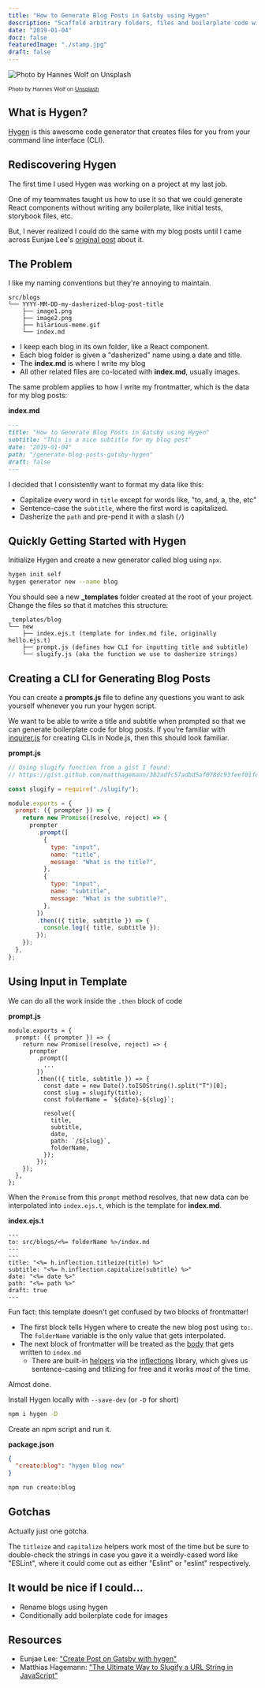 ```yaml
---
title: "How to Generate Blog Posts in Gatsby using Hygen"
description: "Scaffold arbitrary folders, files and boilerplate code with Hygen."
date: "2019-01-04"
docz: false
featuredImage: "./stamp.jpg"
draft: false
---
```


![Photo by Hannes Wolf on Unsplash](./stamp.jpg)

<small style="font-family: Karla, sans-serif;">Photo by Hannes Wolf on [Unsplash](https://unsplash.com/photos/n2ILm0aTCYo)</small>

## What is Hygen?

[Hygen](https://www.hygen.io/) is this awesome code generator that creates files for you from your command line interface (CLI).

## Rediscovering Hygen

The first time I used Hygen was working on a project at my last job.

One of my teammates taught us how to use it so that we could generate React components without writing any boilerplate, like initial tests, storybook files, etc.

But, I never realized I could do the same with my blog posts until I came across Eunjae Lee's [original post](https://eunjae.me/create-post-on-gatsby-with-hygen/) about it.

## The Problem

I like my naming conventions but they're annoying to maintain.

```
src/blogs
└── YYYY-MM-DD-my-dasherized-blog-post-title
    ├── image1.png
    ├── image2.png
    ├── hilarious-meme.gif
    └── index.md
```

- I keep each blog in its own folder, like a React component.
- Each blog folder is given a "dasherized" name using a date and title.
- The **index.md** is where I write my blog
- All other related files are co-located with **index.md**, usually images.

The same problem applies to how I write my frontmatter, which is the data for my blog posts:

**index.md**

```md
---
title: "How to Generate Blog Posts in Gatsby using Hygen"
subtitle: "This is a nice subtitle for my blog post"
date: "2019-01-04"
path: "/generate-blog-posts-gatsby-hygen"
draft: false
---
```

I decided that I consistently want to format my data like this:

- Capitalize every word in `title` except for words like, "to, and, a, the, etc"
- Sentence-case the `subtitle`, where the first word is capitalized.
- Dasherize the `path` and pre-pend it with a slash (`/`)

## Quickly Getting Started with Hygen

Initialize Hygen and create a new generator called blog using `npx`.

```bash
hygen init self
hygen generator new --name blog
```

You should see a new **\_templates** folder created at the root of your project. Change the files so that it matches this structure:

```
_templates/blog
└── new
    ├── index.ejs.t (template for index.md file, originally hello.ejs.t)
    ├── prompt.js (defines how CLI for inputting title and subtitle)
    └── slugify.js (aka the function we use to dasherize strings)
```

## Creating a CLI for Generating Blog Posts

You can create a **prompts.js** file to define any questions you want to ask yourself whenever you run your hygen script.

We want to be able to write a title and subtitle when prompted so that we can generate boilerplate code for blog posts. If you're familiar with [inquirer.js](https://github.com/SBoudrias/Inquirer.js/) for creating CLIs in Node.js, then this should look familiar.

**prompt.js**

```js
// Using slugify function from a gist I found:
// https://gist.github.com/matthagemann/382adfc57adbd5af078dc93feef01fe1

const slugify = require("./slugify");

module.exports = {
  prompt: ({ prompter }) => {
    return new Promise((resolve, reject) => {
      prompter
        .prompt([
          {
            type: "input",
            name: "title",
            message: "What is the title?",
          },
          {
            type: "input",
            name: "subtitle",
            message: "What is the subtitle?",
          },
        ])
        .then(({ title, subtitle }) => {
          console.log({ title, subtitle });
        });
    });
  },
};
```

## Using Input in Template

We can do all the work inside the `.then` block of code

**prompt.js**

```js{9-19}
module.exports = {
  prompt: ({ prompter }) => {
    return new Promise((resolve, reject) => {
      prompter
        .prompt([
          ...
        ])
        .then(({ title, subtitle }) => {
          const date = new Date().toISOString().split("T")[0];
          const slug = slugify(title);
          const folderName = `${date}-${slug}`;

          resolve({
            title,
            subtitle,
            date,
            path: `/${slug}`,
            folderName,
          });
        });
    });
  },
};
```

When the `Promise` from this `prompt` method resolves, that new data can be interpolated into `index.ejs.t`, which is the template for **index.md**.

**index.ejs.t**

```ejs
---
to: src/blogs/<%= folderName %>/index.md
---
---
title: "<%= h.inflection.titleize(title) %>"
subtitle: "<%= h.inflection.capitalize(subtitle) %>"
date: "<%= date %>"
path: "<%= path %>"
draft: true
---

```

Fun fact: this template doesn't get confused by two blocks of frontmatter!

- The first block tells Hygen where to create the new blog post using `to:`. The `folderName` variable is the only value that gets interpolated.
- The next block of frontmatter will be treated as the [body](http://www.hygen.io/templates) that gets written to `index.md`
  - There are built-in [helpers](http://www.hygen.io/templates#helpers-and-inflections) via the [inflections](https://github.com/dreamerslab/node.inflection) library, which gives us sentence-casing and titlizing for free and it works _most_ of the time.

Almost done.

Install Hygen locally with `--save-dev` (or `-D` for short)

```bash
npm i hygen -D
```

Create an npm script and run it.

**package.json**

```json
{
  "create:blog": "hygen blog new"
}
```

```bash
npm run create:blog
```

## Gotchas

Actually just one gotcha.

The `titleize` and `capitalize` helpers work most of the time but be sure to double-check the strings in case you gave it a weirdly-cased word like "ESLint", where it could come out as either "Eslint" or "eslint" respectively.

## It would be nice if I could...

- Rename blogs using hygen
- Conditionally add boilerplate code for images

## Resources

- Eunjae Lee: ["Create Post on Gatsby with hygen"](https://eunjae.me/create-post-on-gatsby-with-hygen/)
- Matthias Hagemann: ["The Ultimate Way to Slugify a URL String in JavaScript"](https://medium.com/@mhagemann/the-ultimate-way-to-slugify-a-url-string-in-javascript-b8e4a0d849e1)
